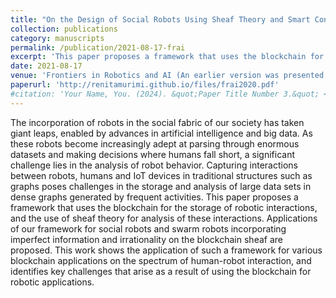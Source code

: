 ```yaml
---
title: "On the Design of Social Robots Using Sheaf Theory and Smart Contracts"
collection: publications
category: manuscripts
permalink: /publication/2021-08-17-frai
excerpt: 'This paper proposes a framework that uses the blockchain for the storage of robotic interactions, and the use of sheaf theory for analysis of these interactions.'
date: 2021-08-17
venue: 'Frontiers in Robotics and AI (An earlier version was presented at the 2019 MIT Media Lab: Symposium on Blockchain, Robotics, and AI systems (BRAIS 2019))'
paperurl: 'http://renitamurimi.github.io/files/frai2020.pdf'
#citation: 'Your Name, You. (2024). &quot;Paper Title Number 3.&quot; <i>GitHub Journal of Bugs</i>. 1(3).'
---
```


The incorporation of robots in the social fabric of our society has taken giant leaps, enabled by advances in artificial intelligence and big data. As these robots become increasingly adept at parsing through enormous datasets and making decisions where humans fall short, a significant challenge lies in the analysis of robot behavior. Capturing interactions between robots, humans and IoT devices in traditional structures such as graphs poses challenges in the storage and analysis of large data sets in dense graphs generated by frequent activities. This paper proposes a framework that uses the blockchain for the storage of robotic interactions, and the use of sheaf theory for analysis of these interactions. Applications of our framework for social robots and swarm robots incorporating imperfect information and irrationality on the blockchain sheaf are proposed. This work shows the application of such a framework for various blockchain applications on the spectrum of human-robot interaction, and identifies key challenges that arise as a result of using the blockchain for robotic applications.